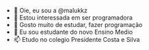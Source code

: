 - 👋  Oie, eu sou a @malukkz
- 👀  Estou interessada em ser programadora
- 🌱  Gosto muito de estudar, fazer programação
- 💞️  Eu sou estudante do novo Ensino Medio
- 📫   Etudo no colegio Presidente Costa e Silva
<!---
malukkz/malukkz is a ✨ special ✨ repository because its `README.md` (this file) appears on your GitHub profile.
You can click the Preview link to take a look at your changes.
--->
